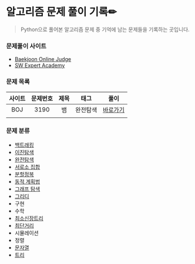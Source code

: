# 알고리즘 문제 풀이 기록✏

> Python으로 풀어본 알고리즘 문제 중 기억에 남는 문제들을 기록하는 곳입니다.



### 문제풀이 사이트

- [Baekjoon Online Judge](https://www.acmicpc.net/)
- [SW Expert Academy](https://swexpertacademy.com/main/main.do)



### 문제 목록

| 사이트 | 문제번호 | 제목                       | 태그           | 풀이 |
| :--: | :--------------------------: | :-----------------: | :------:  | ---- |
| BOJ | 3190 | 뱀 | 완전탐색 | [바로가기](./BOJ_3190) |
|        |          |      |          |                        |



### 문제 분류

- [백트래킹](https://github.com/sung1park/TIL/blob/master/Algorithm/Backtracking.md)
- [이진탐색](https://github.com/sung1park/TIL/blob/master/Algorithm/Binary_Search.md)
- [완전탐색](https://github.com/sung1park/TIL/blob/master/Algorithm/Exhaustive_Search.md)
- [서로소 집합](https://github.com/sung1park/TIL/blob/master/Algorithm/Disjoint_Set.md)
- [분할정복](https://github.com/sung1park/TIL/blob/master/Algorithm/Divide_and_Conquer.md)
- [동적 계획법](https://github.com/sung1park/TIL/blob/master/Algorithm/Dynamic_Programming_1.md)
- [그래프 탐색](https://github.com/sung1park/TIL/blob/master/Algorithm/BFS_DFS.md)
- [그리디](https://github.com/sung1park/TIL/blob/master/Algorithm/Greedy.md)
- 구현
- 수학
- [최소신장트리](https://github.com/sung1park/TIL/blob/master/Algorithm/Minimum_Spanning_Tree.md)
- [최단거리](https://github.com/sung1park/TIL/blob/master/Algorithm/Shotest_Path.md)
- 시뮬레이션
- 정렬
- [문자열](https://github.com/sung1park/TIL/blob/master/Algorithm/String.md)
- [트리](https://github.com/sung1park/TIL/blob/master/Algorithm/Tree.md)

